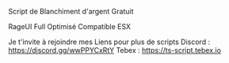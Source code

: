Script de Blanchiment d'argent Gratuit

RageUI
Full Optimisé
Compatible ESX

Je t'invite à rejoindre mes Liens pour plus de scripts
Discord : https://discord.gg/wwPPYCxRtY
Tebex : https://ts-script.tebex.io